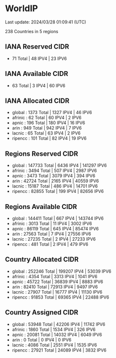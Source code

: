 # WorldIP

Last update: 2024/03/28 01:09:41 (UTC)

238 Countries in 5 regions

## IANA Reserved CIDR

- 71 Total | 48 IPV4 | 23 IPV6

## IANA Available CIDR

- 63 Total | 3 IPV4 | 60 IPV6

## IANA Allocated CIDR

- global : 1373 Total | 1327 IPV4 | 46 IPV6
- afrinic : 62 Total | 60 IPV4 | 2 IPV6
- apnic : 196 Total | 180 IPV4 | 16 IPV6
- arin : 949 Total | 942 IPV4 | 7 IPV6
- lacnic : 65 Total | 63 IPV4 | 2 IPV6
- ripencc : 101 Total | 82 IPV4 | 19 IPV6

## Regions Reserved CIDR

- global : 147733 Total | 6436 IPV4 | 141297 IPV6
- afrinic : 3494 Total | 507 IPV4 | 2987 IPV6
- apnic : 3473 Total | 3079 IPV4 | 394 IPV6
- arin : 42724 Total | 2165 IPV4 | 40559 IPV6
- lacnic : 15187 Total | 486 IPV4 | 14701 IPV6
- ripencc : 82855 Total | 199 IPV4 | 82656 IPV6

## Regions Available CIDR

- global : 144411 Total | 667 IPV4 | 143744 IPV6
- afrinic : 3013 Total | 11 IPV4 | 3002 IPV6
- apnic : 86119 Total | 645 IPV4 | 85474 IPV6
- arin : 27563 Total | 7 IPV4 | 27556 IPV6
- lacnic : 27235 Total | 2 IPV4 | 27233 IPV6
- ripencc : 481 Total | 2 IPV4 | 479 IPV6

## Country Allocated CIDR

- global : 252246 Total | 199207 IPV4 | 53039 IPV6
- afrinic : 4354 Total | 3313 IPV4 | 1041 IPV6
- apnic : 45722 Total | 36839 IPV4 | 8883 IPV6
- arin : 82410 Total | 72913 IPV4 | 9497 IPV6
- lacnic : 27907 Total | 16777 IPV4 | 11130 IPV6
- ripencc : 91853 Total | 69365 IPV4 | 22488 IPV6

## Country Assigned CIDR

- global : 53948 Total | 42206 IPV4 | 11742 IPV6
- afrinic : 1860 Total | 1534 IPV4 | 326 IPV6
- apnic : 20081 Total | 14032 IPV4 | 6049 IPV6
- arin : 0 Total | 0 IPV4 | 0 IPV6
- lacnic : 4086 Total | 2551 IPV4 | 1535 IPV6
- ripencc : 27921 Total | 24089 IPV4 | 3832 IPV6
